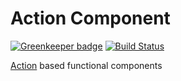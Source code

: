 # Action Component

[![Greenkeeper badge](https://badges.greenkeeper.io/tusharmath/action-component.svg)](https://greenkeeper.io/) [![Build Status](https://travis-ci.com/tusharmath/action-component.svg?branch=master)](https://travis-ci.com/tusharmath/action-component)

[Action] based functional components

[Action]: https://github.com/tusharmath/action-type

